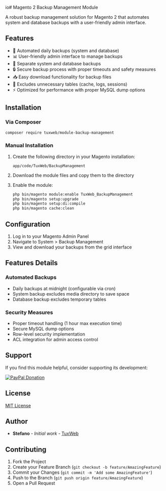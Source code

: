 io# Magento 2 Backup Management Module

A robust backup management solution for Magento 2 that automates system and database backups with a user-friendly admin interface.

## Features

- 🔄 Automated daily backups (system and database)
- 📊 User-friendly admin interface to manage backups
- 💾 Separate system and database backups
- 🔒 Secure backup process with proper timeouts and safety measures
- 📥 Easy download functionality for backup files
- 🚫 Excludes unnecessary tables (cache, logs, sessions)
- ⚡ Optimized for performance with proper MySQL dump options

## Installation

### Via Composer

```bash
composer require tuxweb/module-backup-management
```

### Manual Installation

1. Create the following directory in your Magento installation:
   ```
   app/code/TuxWeb/BackupManagement
   ```

2. Download the module files and copy them to the directory

3. Enable the module:
   ```bash
   php bin/magento module:enable TuxWeb_BackupManagement
   php bin/magento setup:upgrade
   php bin/magento setup:di:compile
   php bin/magento cache:clean
   ```

## Configuration

1. Log in to your Magento Admin Panel
2. Navigate to System > Backup Management
3. View and download your backups from the grid interface

## Features Details

### Automated Backups
- Daily backups at midnight (configurable via cron)
- System backup excludes media directory to save space
- Database backup excludes temporary tables

### Security Measures
- Proper timeout handling (1 hour max execution time)
- Secure MySQL dump options
- Row-level security implementation
- ACL integration for admin access control

## Support

If you find this module helpful, consider supporting its development:

[![PayPal Donation](https://img.shields.io/badge/Donate-PayPal-blue.svg)](https://www.paypal.com/paypalme/stefanotux)

## License

[MIT License](LICENSE)

## Author

- **Stefano** - *Initial work* - [TuxWeb](https://github.com/stefanologica)

## Contributing

1. Fork the Project
2. Create your Feature Branch (`git checkout -b feature/AmazingFeature`)
3. Commit your Changes (`git commit -m 'Add some AmazingFeature'`)
4. Push to the Branch (`git push origin feature/AmazingFeature`)
5. Open a Pull Request
